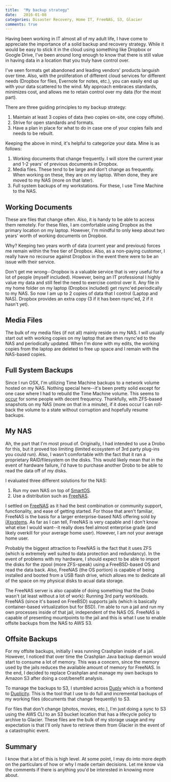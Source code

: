 ```yaml
---
title:  "My backup strategy"
date:   2016-01-08
categories: Disaster Recovery, Home IT, FreeNAS, S3, Glacier
comments: true
---
```


Having been working in IT almost all of my adult life, I have come to appreciate the importance of a solid backup and recovery strategy. While it would be easy to stick it in the cloud using something like Dropbox or Google Drive, I've been around long enough to know that there is still value in having data in a location that you truly have control over.

I've seen formats get abandoned and leading vendors' products languish over time. Also, with the proliferation of different cloud services for different needs (Dropbox for files, Evernote for notes, etc.), you can easily end up with your data scattered to the wind. My approach embraces standards, minimizes cost, and allows me to retain control over my data (for the most part).

There are three guiding principles to my backup strategy:

1. Maintain at least 3 copies of data (two copies on-site, one copy offsite).
2. Strive for open standards and formats.
3. Have a plan in place for what to do in case one of your copies fails and needs to be rebuilt.

Keeping the above in mind, it's helpful to categorize your data. Mine is as follows:

1. Working documents that change frequently. I will store the current year and 1-2 years' of previous documents in Dropbox.
2. Media files. These tend to be large and don't change as frequently. When working on these, they are on my laptop. When done, they are moved to my NAS (more on that later).
3. Full system backups of my workstations. For these, I use Time Machine to the NAS.

## Working Documents

These are files that change often. Also, it is handy to be able to access them remotely. For these files, I am comfortable using Dropbox as the primary location on my laptop. However, I'm mindful to only keep about two years' worth of working documents on Dropbox.

Why? Keeping two years worth of data (current year and previous) forces me remain within the free tier of Dropbox. Also, as a non-paying customer, I really have no recourse against Dropbox in the event there were to be an issue with their service.

Don't get me wrong--Dropbox is a valuable service that is very useful for a lot of people (myself included). However, being an IT professional I highly value my data and still feel the need to exercise control over it. Any file in my home folder on my laptop (Dropbox included) get rsync'ed periodically to my NAS. So now I am up to 2 copies of data that I control (Laptop and NAS). Dropbox provides an extra copy (3 if it has been rsync'ed, 2 if it hasn't yet).

## Media Files

The bulk of my media files (if not all) mainly reside on my NAS. I will usually start out with working copies on my laptop that are then rsync'ed to the NAS and periodically updated. When I'm done with my edits, the working copies from the laptop are deleted to free up space and I remain with the NAS-based copies.

## Full System Backups

Since I run OSX, I'm utilizing Time Machine backups to a network volume hosted on my NAS. Nothing special here--it's been pretty solid except for one case where I had to rebuild the Time Machine volume. This seems to [occur](https://discussions.apple.com/thread/3684176?tstart=0) for some people with decent frequency. Thankfully, with ZFS-based snapshots on my NAS (more on that in a minute), if it does occur I can roll-back the volume to a state without corruption and hopefully resume backups.

## My NAS

Ah, the part that I'm most proud of. Originally, I had intended to use a Drobo for this, but it proved too limiting (limited ecosystem of 3rd party plug-ins you could run). Also, I wasn't comfortable with the fact that it ran a proprietary RAID/filesystem on the disks. This would likely mean that in the event of hardware failure, I'd have to purchase another Drobo to be able to read the data off of my disks.

I evaluated three different solutions for the NAS:

1. Run my own NAS on top of [SmartOS](https://smartos.org/).
2. Use a distribution such as [FreeNAS](http://www.freenas.org/).

I settled on [FreeNAS](http://www.freenas.org/) as it had the best combination or community support, functionality, and ease of getting started. For those that aren't familiar, FreeNAS is the basis for a larger enterprise-based NAS offering sold by [iXsystems](https://www.ixsystems.com/). As far as I can tell, FreeNAS is very capable and I don't know what else I would want--it really does feel almost enterprise grade (and likely overkill for your average home user). However, I am not your average home user.

Probably the biggest attraction to FreeNAS is the fact that it uses ZFS (which is extremely well suited to data protection and redundancy). In the event of problems with my hardware, I should expect to be able to import the disks for the zpool (more ZFS-speak) using a FreeBSD-based OS and read the data back. Also, FreeNAS (the OS portion) is capable of being installed and booted from a USB flash drive, which allows me to dedicate all of the space on my physical disks to acual data storage.

The FreeNAS server is also capable of doing something that the Drobo wasn't (at least without a lot of work): Running 3rd party workloads. FreeNAS (since it's based on FreeBSD) supports jails (which is basically container-based virtualization but for BSD). I'm able to run a jail and run my own processes inside of that jail, independent of the NAS OS. FreeNAS is capable of presenting mountpoints to the jail and this is what I use to enable offsite backups from the NAS to AWS S3.

## Offsite Backups

For my offsite backups, initially I was running Crashplan inside of a jail. However, I noticed that over time the Crashplan Java backup daemon would start to consume a lot of memory. This was a concern, since the memory used by the jails reduces the available amount of memory for FreeNAS. In the end, I decided to replace Crashplan and manage my own backups to Amazon S3 after doing a cost/benefit analysis.

To manage the backups to S3, I stumbled across [Duply](http://duply.net/) which is a frontend to [Duplicity](http://duplicity.nongnu.org/). This is the tool that I use to do full and incremental backups of my working files (documents that change frequently) to S3.

For files that don't change (photos, movies, etc.), I'm just doing a sync to S3 using the AWS CLI to an S3 bucket location that has a lifecycle policy to archive to Glacier. These files are the bulk of my storage usage and my expectation is that I'll only have to retrieve them from Glacier in the event of a catastrophic event.

## Summary

I know that a lot of this is high level. At some point, I may do into more depth on the particulars of how or why I made certain decisions. Let me know via the comments if there is anything you'd be interested in knowing more about.

